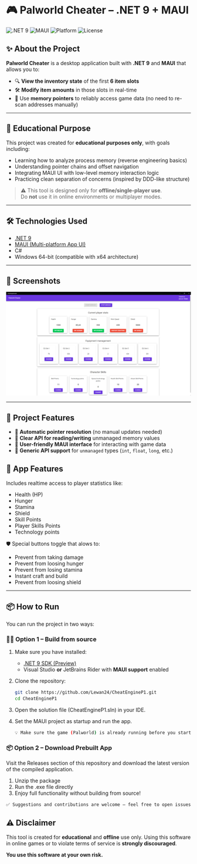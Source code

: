 # 🎮 Palworld Cheater – .NET 9 + MAUI

![.NET 9](https://img.shields.io/badge/.NET-9.0-purple)
![MAUI](https://img.shields.io/badge/MAUI-Cross_Platform-blue)
![Platform](https://img.shields.io/badge/Platform-Windows%2064--bit-orange)
![License](https://img.shields.io/badge/license-MIT-green)

## ✨ About the Project

**Palworld Cheater** is a desktop application built with **.NET 9** and **MAUI** that allows you to:

- 🔍 **View the inventory state** of the first **6 item slots**
- 🛠 **Modify item amounts** in those slots in real-time
- 🎯 Use **memory pointers** to reliably access game data (no need to re-scan addresses manually)

---

## 🧠 Educational Purpose

This project was created for **educational purposes only**, with goals including:

- Learning how to analyze process memory (reverse engineering basics)
- Understanding pointer chains and offset navigation
- Integrating MAUI UI with low-level memory interaction logic
- Practicing clean separation of concerns (inspired by DDD-like structure)

> ⚠️ This tool is designed only for **offline/single-player use**.  
> Do **not** use it in online environments or multiplayer modes.

---

## 🛠️ Technologies Used

- [.NET 9](https://github.com/dotnet/core)
- [MAUI (Multi-platform App UI)](https://learn.microsoft.com/en-us/dotnet/maui/what-is-maui)
- C#
- Windows 64-bit (compatible with x64 architecture)

---

## 📸 Screenshots

![App UI Design](https://github.com/Lewan24/CheatEngineP1/blob/master/Media/CheatAppUI.png)

---

## 🚀 Project Features

- 🧭 **Automatic pointer resolution** (no manual updates needed)
- 📖 **Clear API for reading/writing** unmanaged memory values
- 🧩 **User-friendly MAUI interface** for interacting with game data
- 🔧 **Generic API support** for `unmanaged` types (`int`, `float`, `long`, etc.)

## 🚀 App Features
Includes realtime access to player statistics like:
- Health (HP)
- Hunger
- Stamina
- Shield
- Skill Points
- Player Skills Points
- Technology points

🛡 Special buttons toggle that alows to:
- Prevent from taking damage
- Prevent from loosing hunger
- Prevent from losing stamina
- Instant craft and build
- Prevent from loosing shield

---

## 📦 How to Run

You can run the project in two ways:

### 🧑‍💻 Option 1 – Build from source

1. Make sure you have installed:
   - [.NET 9 SDK (Preview)](https://dotnet.microsoft.com/en-us/download/dotnet/9.0)
   - Visual Studio **or** JetBrains Rider with **MAUI support** enabled

2. Clone the repository:
   ```bash
   git clone https://github.com/Lewan24/CheatEngineP1.git
   cd CheatEngineP1
   ```
3. Open the solution file (CheatEngineP1.sln) in your IDE.
4. Set the MAUI project as startup and run the app.
   ```bash
   💡 Make sure the game (Palworld) is already running before you start the cheat tool.
   ```

### 📦 Option 2 – Download Prebuilt App
Visit the Releases section of this repository and download the latest version of the compiled application.

1. Unzip the package
2. Run the .exe file directly
3. Enjoy full functionality without building from source!
  
```bash
✅ Suggestions and contributions are welcome – feel free to open issues or PRs!
```

## ⚠️ Disclaimer
This tool is created for **educational** and **offline** use only.
Using this software in online games or to violate terms of service is **strongly discouraged**.

**You use this software at your own risk.**
